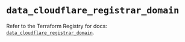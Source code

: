 # `data_cloudflare_registrar_domain`

Refer to the Terraform Registry for docs: [`data_cloudflare_registrar_domain`](https://registry.terraform.io/providers/cloudflare/cloudflare/5.1.0/docs/data-sources/registrar_domain).
